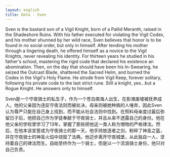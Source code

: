 ```yaml
---
layout: english
title: Dota - Sven
---
```


<p>Sven is the bastard son of a Vigil Knight, born of a Pallid Meranth, raised in the Shadeshore Ruins. With his father executed for violating the Vigil Codex, and his mother shunned by her wild race, Sven believes that honor is to be found in no social order, but only in himself. After tending his mother through a lingering death, he offered himself as a novice to the Vigil Knights, never revealing his identity. For thirteen years he studied in his father's school, mastering the rigid code that declared his existence an abomination. Then, on the day that should have been his In-Swearing, he seized the Outcast Blade, shattered the Sacred Helm, and burned the Codex in the Vigil's Holy Flame. He strode from Vigil Keep, forever solitary, following his private code to the last strict rune. Still a knight, yes...but a Rogue Knight. He answers only to himself.</p>
		
<div>Sven是一个守夜骑士的私生子，作为一个苍白南海人出生，在影滩废墟被抚养成人。他的父亲因为违反守夜法则而被处决，母亲则被她种族的人唾弃，因此Sven认为尊严只能在自己身上找到，而不能从社会法则中找到。在照料母亲度过最后弥留日子后，他把自己作为学徒奉献于守夜骑士，并且从来不透露自己的身份。他在他父亲的学校里学习了13年，掌握了那些把他这一类人称为憎物的严格律法。然后，在他本该宣誓成为守夜骑士的那一天，他手持放逐者之剑，粉碎了神圣之盔，并在守夜骑士的神圣火焰中烧毁了法典。他迈步离开守夜城堡，从此独自一人，坚持着自己的律法而生。自始至终作为一个骑士，但是以一个流浪骑士身份，他只对自己负责。</div>

<script>
var note = {};
note["status"] = "{{ page.title }}";
note[1] = {};
note[1]['structure'] = {
	'1' : 'S',
	'2': 'V-linking',
	'3-5': 'C',
	'6-9': '形容词短语',
	'10-15': '简化形容词从句',
	'16-20': '简化形容词从句',
	'21-37': 'because变为with的简化副词从句,省略be动词',
	'38': 'S',
	'39': 'V',
	'40-53': '名词从句',
	'54-61': '简化副词从句',
	'62': 'S',
	'63': 'V',
	'64': 'O',
	'65-67': 'himself的形容词短语',
	'68-71': 'novice的形容词短语',
	'72-75': 'while/though he简化副词从句',
	'76-78': 'studied副词短语',
	'79': 'S',
	'80': 'V',
	'81-84': 'studied副词短语',
	'85-88': 'where he master简化形容词从句',
	'89-94': 'code的限定形容词从句',
	'95': '连接副词',
	'96-98': '副词短语修饰他下面做的事情',
	'99-104': 'the day 的形容词从句',
	'105' : 'S',
	'106' : 'V',
	'107-109': 'O',
	'110': 'V',
	'111-113': 'O',
	'114': '转折连接词，连接短语，这里连接句子',
	'115': 'V',
	'116-117': 'O',
	'118-122': 'burned的副词短语',
	'123' : 'S',
	'124' : 'V',
	'125-127': '副词短语',
	'128-129': '副词词组',
	'130-133': 'from then on he follows简化副词从句',
	'134-138': 'follow的副词短语',
};
//pos - part of speech
note[1]['pos'] = {
	'12-15':'born的副词短语',
	'42-45':'C-不定词形容词',
	'50': '转折连接词，连接短语这里，也可以连接句子',
	'89': 'S',
	'90': 'V',
	'91-92': 'O',
	'93-94': 'C',
};
</script>